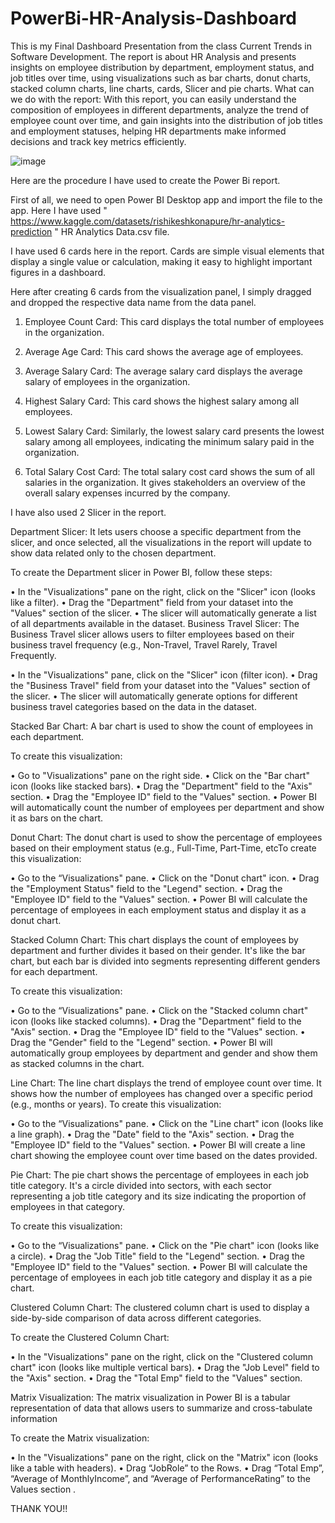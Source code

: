 # PowerBi-HR-Analysis-Dashboard
This is my Final Dashboard Presentation from the class Current Trends in Software Development. 
The report is about HR Analysis and presents insights on employee distribution by department, employment status, and job titles over time, using visualizations such as bar charts, donut charts, stacked column charts, line charts, cards, Slicer and pie charts.
What can we do with the report:
With this report, you can easily understand the composition of employees in different departments, analyze the trend of employee count over time, and gain insights into the distribution of job titles and employment statuses, helping HR departments make informed decisions and track key metrics efficiently.

![image](https://github.com/Sumit363/PowerBi-HR-Analysis-Dashboard/assets/103460051/84bf2627-db30-41ff-bbac-dec50bf43010)

Here are the procedure I have used to create the Power Bi report.


First of all, we need to open Power BI Desktop app and import the file to the app. Here I have used " https://www.kaggle.com/datasets/rishikeshkonapure/hr-analytics-prediction " HR Analytics Data.csv file.


I have used 6 cards here in the report. 
Cards are simple visual elements that display a single value or calculation, making it easy to highlight important figures in a dashboard. 

Here after creating 6 cards from the visualization panel, I simply dragged and dropped the respective data name from the data panel.

1. Employee Count Card:
This card displays the total number of employees in the organization.

2. Average Age Card:
This card shows the average age of employees. 

3. Average Salary Card:
The average salary card displays the average salary of employees in the organization. 

4. Highest Salary Card:
This card shows the highest salary among all employees.

5. Lowest Salary Card:
Similarly, the lowest salary card presents the lowest salary among all employees, indicating the minimum salary paid in the organization.

6. Total Salary Cost Card:
The total salary cost card shows the sum of all salaries in the organization. It gives stakeholders an overview of the overall salary expenses incurred by the company.

I have also used 2 Slicer in the report. 

Department Slicer:
It lets users choose a specific department from the slicer, and once selected, all the visualizations in the report will update to show data related only to the chosen department.

To create the Department slicer in Power BI, follow these steps:

•	In the "Visualizations" pane on the right, click on the "Slicer" icon (looks like a filter).
•	Drag the "Department" field from your dataset into the "Values" section of the slicer.
•	The slicer will automatically generate a list of all departments available in the dataset.
Business Travel Slicer:
The Business Travel slicer allows users to filter employees based on their business travel frequency (e.g., Non-Travel, Travel Rarely, Travel Frequently.

•	In the "Visualizations" pane, click on the "Slicer" icon (filter icon).
•	Drag the "Business Travel" field from your dataset into the "Values" section of the slicer.
•	The slicer will automatically generate options for different business travel categories based on the data in the dataset.

Stacked Bar Chart:
A bar chart is used to show the count of employees in each department. 

To create this visualization:

•	Go to "Visualizations" pane on the right side.
•	Click on the "Bar chart" icon (looks like stacked bars).
•	Drag the "Department" field to the "Axis" section.
•	Drag the "Employee ID" field to the "Values" section.
•	Power BI will automatically count the number of employees per department and show it as bars on the chart.
 

Donut Chart:
The donut chart is used to show the percentage of employees based on their employment status (e.g., Full-Time, Part-Time, etcTo create this visualization:

•	Go to the “Visualizations" pane.
•	Click on the "Donut chart" icon.
•	Drag the "Employment Status" field to the "Legend" section.
•	Drag the "Employee ID" field to the "Values" section.
•	Power BI will calculate the percentage of employees in each employment status and display it as a donut chart.

Stacked Column Chart:
This chart displays the count of employees by department and further divides it based on their gender. It's like the bar chart, but each bar is divided into segments representing different genders for each department.

To create this visualization:

•	Go to the “Visualizations" pane.
•	Click on the "Stacked column chart" icon (looks like stacked columns).
•	Drag the "Department" field to the "Axis" section.
•	Drag the "Employee ID" field to the "Values" section.
•	Drag the "Gender" field to the "Legend" section.
•	Power BI will automatically group employees by department and gender and show them as stacked columns in the chart.

Line Chart:
The line chart displays the trend of employee count over time. It shows how the number of employees has changed over a specific period (e.g., months or years). 
To create this visualization:

•	Go to the “Visualizations" pane.
•	Click on the "Line chart" icon (looks like a line graph).
•	Drag the "Date" field to the "Axis" section.
•	Drag the "Employee ID" field to the "Values" section.
•	Power BI will create a line chart showing the employee count over time based on the dates provided.

Pie Chart:
The pie chart shows the percentage of employees in each job title category. It's a circle divided into sectors, with each sector representing a job title category and its size indicating the proportion of employees in that category. 

To create this visualization:

•	Go to the “Visualizations" pane.
•	Click on the "Pie chart" icon (looks like a circle).
•	Drag the "Job Title" field to the "Legend" section.
•	Drag the "Employee ID" field to the "Values" section.
•	Power BI will calculate the percentage of employees in each job title category and display it as a pie chart.

Clustered Column Chart:
The clustered column chart is used to display a side-by-side comparison of data across different categories. 

To create the Clustered Column Chart:

•	In the "Visualizations" pane on the right, click on the "Clustered column chart" icon (looks like multiple vertical bars).
•	Drag the "Job Level" field to the "Axis" section.
•	Drag the "Total Emp" field to the "Values" section.


Matrix Visualization:
The matrix visualization in Power BI is a tabular representation of data that allows users to summarize and cross-tabulate information

To create the Matrix visualization:

•	In the "Visualizations" pane on the right, click on the "Matrix" icon (looks like a table with headers).
•	Drag “JobRole” to the Rows. 
•	Drag “Total Emp”, “Average of MonthlyIncome”, and “Average of PerformanceRating” to the Values section .


THANK YOU!!





